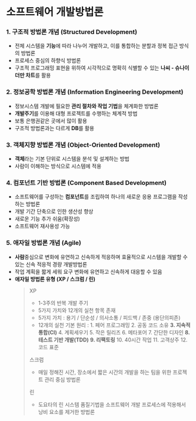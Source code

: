 # 소프트웨어 개발방법론

### 1. 구조적 방법론 개념 (Structured Development)
- 전체 시스템을 **기능**에 따라 나누어 개발하고, 이를 통합하는 분할과 정복 접근 방식의 방법론
- 프로세스 중심의 하향식 방법론
- 구조적 프로그래밍 표현을 위하여 시각적으로 명확히 식별할 수 있는 **나씨 - 슈나이더만 차트**를 활용

### 2. 정보공학 방법론 개념 (Information Engineering Development)
- 정보시스템 개발에 필요한 **관리 절차와 작업 기법**을 체계화한 방법론
- **개발주기**를 이용해 대형 프로젝트를 수행하는 체계적 방법
- 보통 은행권같은 곳에서 많이 활용
- 구조적 방법론과는 다르게 **DB**를 활용

### 3. 객체지향 방법론 개념 (Object-Oriented Development)
- **객체**라는 기본 단위로 시스템을 분석 및 설계하는 방법
- 사람이 이해하는 방식으로 시스템에 적용

### 4. 컴포넌트 기반 방법론 (Component Based Development)
- 소프트웨어를 구성하는 **컴포넌트**를 조립하여 하나의 새로운 응용 프로그램을 작성하는 방법론
- 개발 기간 단축으로 인한 생산성 향상
- 새로운 기능 추가 쉬움(확장성)
- 소프트웨어 재사용성 가능

### 5. 애자일 방법론 개념 (Agile)
- **사람**중심으로 변화에 유연하고 신속하게 적응하며 효율적으로 시스템을 개발할 수 있는 신속 적응적 경량 개발방법론
- 작업 계획을 짧게 세워 요구 변화에 유연하고 신속하게 대응할 수 있음
- **애자일 방법론 유형 (XP / 스크럼 / 린)**
  > XP
  > - 1-3주의 반복 개발 주기
  > - 5가지 가치와 12개의 실천 항목 존재
  > - 5가지 가치 : 용기 / 단순성 / 의사소통 / 피드백 / 존중 (용단의피존)
  > - 12개의 실천 기본 원리 : 1. 페어 프로그래밍 2. 공동 코드 소유 **3. 지속적 통합(CI)** 4. 계획세우기 5. 작은 릴리즈 6. 메타포어 7. 간단한 디자인 **8. 테스트 기반 개발(TDD)** **9. 리팩토링** 10. 40시간 작업 11. 고객상주 12. 코드 표준
  >
  > 스크럼
  > - 매일 정해진 시간, 장소에서 짧은 시간의 개발을 하는 팀을 위한 프로젝트 관리 중심 방법론
  >
  > 린
  > - 도요타의 린 시스템 품질기법을 소프트웨어 개발 프로세스에 적용해서 낭비 요소를 제거한 방법론
